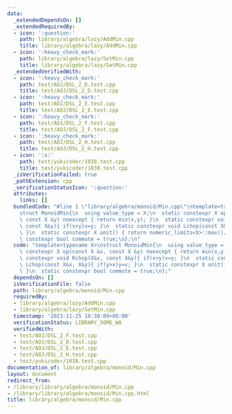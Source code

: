 ```yaml
---
data:
  _extendedDependsOn: []
  _extendedRequiredBy:
  - icon: ':question:'
    path: library/algebra/lazy/AddMin.cpp
    title: library/algebra/lazy/AddMin.cpp
  - icon: ':heavy_check_mark:'
    path: library/algebra/lazy/SetMin.cpp
    title: library/algebra/lazy/SetMin.cpp
  _extendedVerifiedWith:
  - icon: ':heavy_check_mark:'
    path: test/AOJ/DSL_2_D.test.cpp
    title: test/AOJ/DSL_2_D.test.cpp
  - icon: ':heavy_check_mark:'
    path: test/AOJ/DSL_2_E.test.cpp
    title: test/AOJ/DSL_2_E.test.cpp
  - icon: ':heavy_check_mark:'
    path: test/AOJ/DSL_2_F.test.cpp
    title: test/AOJ/DSL_2_F.test.cpp
  - icon: ':heavy_check_mark:'
    path: test/AOJ/DSL_2_H.test.cpp
    title: test/AOJ/DSL_2_H.test.cpp
  - icon: ':x:'
    path: test/yukicoder/1038.test.cpp
    title: test/yukicoder/1038.test.cpp
  _isVerificationFailed: true
  _pathExtension: cpp
  _verificationStatusIcon: ':question:'
  attributes:
    links: []
  bundledCode: "#line 1 \"library/algebra/monoid/Min.cpp\"\ntemplate<typename X>\n\
    struct MonoidMin{\n  using value_type = X;\n  static constexpr X op(const X &x,\
    \ const X &y) noexcept { return min(x,y); }\n  static constexpr void Rchop(X&x,\
    \ const X&y){ if(x>y)x=y; }\n  static constexpr void Lchop(const X&x, X&y){ if(y>x)y=x;\
    \ }\n  static constexpr X unit() { return numeric_limits<X>::max()/2; }\n  static\
    \ constexpr bool commute = true;\n};\n"
  code: "template<typename X>\nstruct MonoidMin{\n  using value_type = X;\n  static\
    \ constexpr X op(const X &x, const X &y) noexcept { return min(x,y); }\n  static\
    \ constexpr void Rchop(X&x, const X&y){ if(x>y)x=y; }\n  static constexpr void\
    \ Lchop(const X&x, X&y){ if(y>x)y=x; }\n  static constexpr X unit() { return numeric_limits<X>::max()/2;\
    \ }\n  static constexpr bool commute = true;\n};"
  dependsOn: []
  isVerificationFile: false
  path: library/algebra/monoid/Min.cpp
  requiredBy:
  - library/algebra/lazy/AddMin.cpp
  - library/algebra/lazy/SetMin.cpp
  timestamp: '2023-11-25 18:30:09+09:00'
  verificationStatus: LIBRARY_SOME_WA
  verifiedWith:
  - test/AOJ/DSL_2_F.test.cpp
  - test/AOJ/DSL_2_D.test.cpp
  - test/AOJ/DSL_2_E.test.cpp
  - test/AOJ/DSL_2_H.test.cpp
  - test/yukicoder/1038.test.cpp
documentation_of: library/algebra/monoid/Min.cpp
layout: document
redirect_from:
- /library/library/algebra/monoid/Min.cpp
- /library/library/algebra/monoid/Min.cpp.html
title: library/algebra/monoid/Min.cpp
---
```

